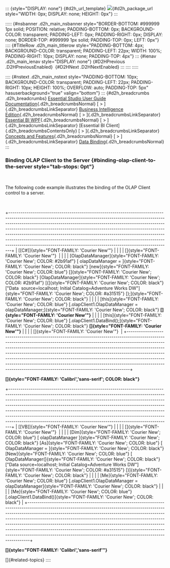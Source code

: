 ::: {style="DISPLAY: none"}
[](ms-xhelp:///?Id=d2h_url_template){#d2h_url_template} ![](!package_url!){#d2h_package_url style="WIDTH: 0px; DISPLAY: none; HEIGHT: 0px"}
:::

::::: {#nsbanner .d2h_main_nsbanner style="BORDER-BOTTOM: #999999 1px solid; POSITION: relative; PADDING-BOTTOM: 0px; BACKGROUND-COLOR: transparent; PADDING-LEFT: 0px; PADDING-RIGHT: 0px; DISPLAY: none; BORDER-TOP: #999999 1px solid; PADDING-TOP: 0px; LEFT: 0px"}
:::: {#TitleRow .d2h_main_titlerow style="PADDING-BOTTOM: 4px; BACKGROUND-COLOR: transparent; PADDING-LEFT: 22px; WIDTH: 100%; PADDING-RIGHT: 10px; DISPLAY: none; PADDING-TOP: 4px"}
::: {#ienav .d2h_main_ienav style="DISPLAY: none"}
[](ms-xhelp:///?Id=b5e75098-81d8-425f-809e-7d488bc69dbc){#D2HPrevious .D2HPreviousEnabled}  [](ms-xhelp:///?Id=e969a9d6-77c7-4df0-a6d9-086cf326486a){#D2HNext .D2HNextEnabled}
:::
::::
:::::

:::: {#nstext .d2h_main_nstext style="PADDING-BOTTOM: 10px; BACKGROUND-COLOR: transparent; PADDING-LEFT: 22px; PADDING-RIGHT: 10px; HEIGHT: 100%; OVERFLOW: auto; PADDING-TOP: 5px" hasuserbackground="true" valign="bottom"}
::: {#d2h_breadcrumbs .d2h_breadcrumbs}
[Essential Studio User Guide Documentation](ms-xhelp:///?Id=12457748-09e3-4d74-a240-8e049cedf030){.d2h_breadcrumbsNormal} [ \> ]{.d2h_breadcrumbsLinkSeparator} [Business Intelligence Edition](ms-xhelp:///?Id=fdf33dd8-62b2-47b9-ad7b-fc50e590bca5){.d2h_breadcrumbsNormal} [ \> ]{.d2h_breadcrumbsLinkSeparator} [Essential BI WPF](ms-xhelp:///?Id=41e3d586-d922-4a01-8272-679fe4ae7343){.d2h_breadcrumbsNormal} [ \> ]{.d2h_breadcrumbsLinkSeparator} [Essential BI Client]{.d2h_breadcrumbsContentsOnly} [ \> ]{.d2h_breadcrumbsLinkSeparator} [Concepts and Features](ms-xhelp:///?Id=ac4d4da8-25e2-4317-98b8-e507a1eb5062){.d2h_breadcrumbsNormal} [ \> ]{.d2h_breadcrumbsLinkSeparator} [Data Binding](ms-xhelp:///?Id=b5e75098-81d8-425f-809e-7d488bc69dbc){.d2h_breadcrumbsNormal}
:::

### Binding OLAP Client to the Server {#binding-olap-client-to-the-server style="tab-stops: 0pt"}

 

The following code example illustrates the binding of the OLAP Client control to a server.

 

+-------------------------------------------------------------------------------------------------------------------------------------------------------------------------------------------------------------------------------------------------------------------------------------------------------------------------------------------------------------------------------------------------------------------------------------------------------------------------------------------------------------------------------------------------------------------+
| [\[C#\]]{style="FONT-FAMILY: 'Courier New'"}                                                                                                                                                                                                                                                                                                                                                                                                                                                                                                                      |
|                                                                                                                                                                                                                                                                                                                                                                                                                                                                                                                                                                   |
| []{style="FONT-FAMILY: 'Courier New'"}                                                                                                                                                                                                                                                                                                                                                                                                                                                                                                                            |
|                                                                                                                                                                                                                                                                                                                                                                                                                                                                                                                                                                   |
| [OlapDataManager]{style="FONT-FAMILY: 'Courier New'; COLOR: #2b91af"} [ olapDataManager = ]{style="FONT-FAMILY: 'Courier New'; COLOR: black"} [new]{style="FONT-FAMILY: 'Courier New'; COLOR: blue"} []{style="FONT-FAMILY: 'Courier New'; COLOR: black"} [OlapDataManager]{style="FONT-FAMILY: 'Courier New'; COLOR: #2b91af"} [(]{style="FONT-FAMILY: 'Courier New'; COLOR: black"} [\"Data  source=localhost; Initial Catalog=Adventure Works DW\"]{style="FONT-FAMILY: 'Courier New'; COLOR: #a31515"} [);]{style="FONT-FAMILY: 'Courier New'; COLOR: black"} |
|                                                                                                                                                                                                                                                                                                                                                                                                                                                                                                                                                                   |
| [this]{style="FONT-FAMILY: 'Courier New'; COLOR: blue"} [.olapClient1.OlapDataManager = olapDataManager;]{style="FONT-FAMILY: 'Courier New'; COLOR: black"} **[]{style="FONT-FAMILY: 'Courier New'"}**                                                                                                                                                                                                                                                                                                                                                            |
|                                                                                                                                                                                                                                                                                                                                                                                                                                                                                                                                                                   |
| [this]{style="FONT-FAMILY: 'Courier New'; COLOR: blue"} [.olapClient1.DataBind();]{style="FONT-FAMILY: 'Courier New'; COLOR: black"} **[]{style="FONT-FAMILY: 'Courier New'"}**                                                                                                                                                                                                                                                                                                                                                                                   |
|                                                                                                                                                                                                                                                                                                                                                                                                                                                                                                                                                                   |
| []{style="FONT-FAMILY: 'Courier New'"}                                                                                                                                                                                                                                                                                                                                                                                                                                                                                                                            |
+-------------------------------------------------------------------------------------------------------------------------------------------------------------------------------------------------------------------------------------------------------------------------------------------------------------------------------------------------------------------------------------------------------------------------------------------------------------------------------------------------------------------------------------------------------------------+

**[]{style="FONT-FAMILY: 'Calibri','sans-serif'; COLOR: black"}**  

+-------------------------------------------------------------------------------------------------------------------------------------------------------------------------------------------------------------------------------------------------------------------------------------------------------------------------------------------------------------------------------------------------------------------------------------------------------------------------------------------------------------------------------------------------------------------+
| [\[VB\]]{style="FONT-FAMILY: 'Courier New'"}                                                                                                                                                                                                                                                                                                                                                                                                                                                                                                                      |
|                                                                                                                                                                                                                                                                                                                                                                                                                                                                                                                                                                   |
| []{style="FONT-FAMILY: 'Courier New'"}                                                                                                                                                                                                                                                                                                                                                                                                                                                                                                                            |
|                                                                                                                                                                                                                                                                                                                                                                                                                                                                                                                                                                   |
| [Dim]{style="FONT-FAMILY: 'Courier New'; COLOR: blue"} [ olapDataManager ]{style="FONT-FAMILY: 'Courier New'; COLOR: black"} [As]{style="FONT-FAMILY: 'Courier New'; COLOR: blue"} [ OlapDataManager = ]{style="FONT-FAMILY: 'Courier New'; COLOR: black"} [New]{style="FONT-FAMILY: 'Courier New'; COLOR: blue"} [ OlapDataManager(]{style="FONT-FAMILY: 'Courier New'; COLOR: black"} [\"Data source=localhost; Initial Catalog=Adventure Works DW\"]{style="FONT-FAMILY: 'Courier New'; COLOR: #a31515"} [)]{style="FONT-FAMILY: 'Courier New'; COLOR: black"} |
|                                                                                                                                                                                                                                                                                                                                                                                                                                                                                                                                                                   |
| [Me]{style="FONT-FAMILY: 'Courier New'; COLOR: blue"} [.olapClient1.OlapDataManager = olapDataManager]{style="FONT-FAMILY: 'Courier New'; COLOR: black"}                                                                                                                                                                                                                                                                                                                                                                                                          |
|                                                                                                                                                                                                                                                                                                                                                                                                                                                                                                                                                                   |
| [Me]{style="FONT-FAMILY: 'Courier New'; COLOR: blue"} [.olapClient1.DataBind()]{style="FONT-FAMILY: 'Courier New'; COLOR: black"}                                                                                                                                                                                                                                                                                                                                                                                                                                 |
+-------------------------------------------------------------------------------------------------------------------------------------------------------------------------------------------------------------------------------------------------------------------------------------------------------------------------------------------------------------------------------------------------------------------------------------------------------------------------------------------------------------------------------------------------------------------+

**[]{style="FONT-FAMILY: 'Calibri','sans-serif'"}**  

[]{#related-topics}
::::
